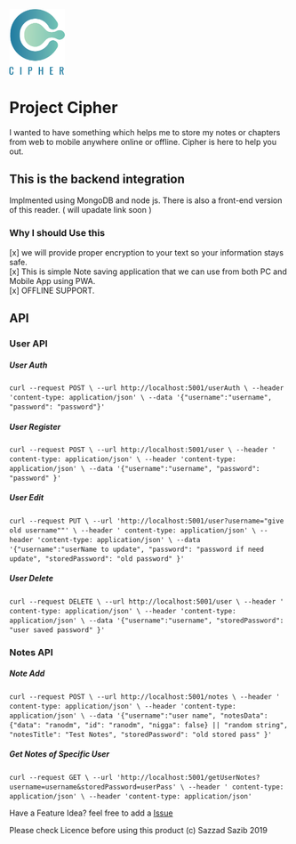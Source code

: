 <img src="public/cipher-logo.png" alt="drawing" width="100"/>
<br/>

# Project Cipher

I wanted to have something which helps me to store my notes or chapters from web to mobile anywhere online or offline.
Cipher is here to help you out.

## This is the backend integration

Implmented using MongoDB and node js. There is also a front-end version of this reader. ( will upadate link soon )

### Why I should Use this

[x] we will provide proper encryption to your text so your information stays safe.<br/>
[x] This is simple Note saving application that we can use from both PC and Mobile App using PWA.<br/>
[x] OFFLINE SUPPORT.<br/>

## API

### User API

##### User Auth

`curl --request POST \ --url http://localhost:5001/userAuth \ --header 'content-type: application/json' \ --data '{"username":"username", "password": "password"}'`

##### User Register

`curl --request POST \ --url http://localhost:5001/user \ --header ' content-type: application/json' \ --header 'content-type: application/json' \ --data '{"username":"username", "password": "password" }'`

##### User Edit

`curl --request PUT \ --url 'http://localhost:5001/user?username="give old username""' \ --header ' content-type: application/json' \ --header 'content-type: application/json' \ --data '{"username":"userName to update", "password": "password if need update", "storedPassword": "old password" }'`

##### User Delete

`curl --request DELETE \ --url http://localhost:5001/user \ --header ' content-type: application/json' \ --header 'content-type: application/json' \ --data '{"username":"username", "storedPassword": "user saved password" }'`

### Notes API

##### Note Add

`curl --request POST \ --url http://localhost:5001/notes \ --header ' content-type: application/json' \ --header 'content-type: application/json' \ --data '{"username":"user name", "notesData": {"data": "ranodm", "id": "ranodm", "nigga": false} || "random string", "notesTitle": "Test Notes", "storedPassword": "old stored pass" }'`

##### Get Notes of Specific User

`curl --request GET \ --url 'http://localhost:5001/getUserNotes?username=username&storedPassword=userPass' \ --header ' content-type: application/json' \ --header 'content-type: application/json'`

Have a Feature Idea? feel free to add a [Issue](https://github.com/sazzadsazib/cipher-be/issues)

Please check Licence before using this product (c) Sazzad Sazib 2019
